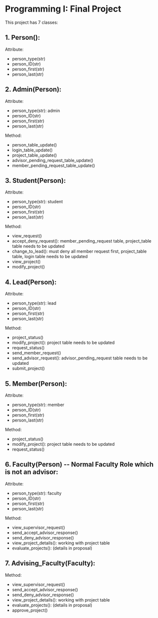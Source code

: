 # Programming I: Final Project

This project has 7 classes:

## 1. Person():

Attribute: 
- person_type(str)
- person_ID(str)
- person_first(str)
- person_last(str)

## 2. Admin(Person):

Attribute: 
- person_type(str): admin
- person_ID(str)
- person_first(str)
- person_last(str)

Method:
- person_table_update()
- login_table_update()
- project_table_update()
- advisor_pending_request_table_update()
- member_pending_request_table_update()

## 3. Student(Person):

Attribute: 
- person_type(str): student
- person_ID(str)
- person_first(str)
- person_last(str)

Method:
- view_request()
- accept_deny_request(): member_pending_request table, project_table table needs to be updated
- change_to_lead(): must deny all member request first, project_table table, login table needs to be updated
- view_project()
- modify_project()

## 4. Lead(Person):

Attribute: 
- person_type(str): lead
- person_ID(str)
- person_first(str)
- person_last(str)

Method: 
- project_status()
- modify_project(): project table needs to be updated
- request_status()
- send_member_request()
- send_advisor_request(): advisor_pending_request table needs to be updated
- submit_project()

## 5. Member(Person):

Attribute: 
- person_type(str): member
- person_ID(str)
- person_first(str)
- person_last(str)

Method: 
- project_status()
- modify_project(): project table needs to be updated
- request_status()

## 6. Faculty(Person) -- Normal Faculty Role which is not an advisor:

Attribute: 
- person_type(str): faculty
- person_ID(str)
- person_first(str)
- person_last(str)

Method: 
- view_supervisor_request()
- send_accept_advisor_response()
- send_deny_advisor_response()
- view_project_details(): working with project table
- evaluate_projects(): (details in proposal)

## 7. Advising_Faculty(Faculty):

Method: 
- view_supervisor_request()
- send_accept_advisor_response()
- send_deny_advisor_response()
- view_project_details(): working with project table
- evaluate_projects(): (details in proposal)
- approve_project()
